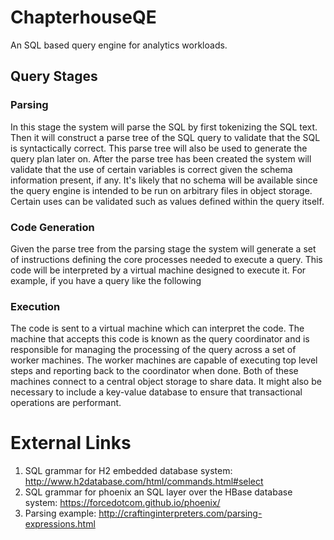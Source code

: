 # ChapterhouseQE
An SQL based query engine for analytics workloads.

## Query Stages

### Parsing

In this stage the system will parse the SQL by first tokenizing the SQL text.
Then it will construct a parse tree of the SQL query to validate that the 
SQL is syntactically correct. This parse tree will also be used to generate the
query plan later on. After the parse tree has been created the system will
validate that the use of certain variables is correct given the schema information
present, if any. It's likely that no schema will be available since the query
engine is intended to be run on arbitrary files in object storage. Certain 
uses can be validated such as values defined within the query itself.

### Code Generation

Given the parse tree from the parsing stage the system will generate a set of instructions
defining the core processes needed to execute a query. This code will be interpreted 
by a virtual machine designed to execute it. For example, if you have a query like the following

### Execution

The code is sent to a virtual machine which can interpret the code. 
The machine that accepts this code is known as the query coordinator and
is responsible for managing the processing of the query across a set of worker
machines. The worker machines are capable of executing top level steps and reporting
back to the coordinator when done. Both of these machines connect to a central object
storage to share data. It might also be necessary to include a key-value database
to ensure that transactional operations are performant.


# External Links

1. SQL grammar for H2 embedded database system: http://www.h2database.com/html/commands.html#select
2. SQL grammar for phoenix an SQL layer over the HBase database system: https://forcedotcom.github.io/phoenix/
3. Parsing example: http://craftinginterpreters.com/parsing-expressions.html

